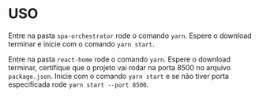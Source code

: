 # USO 

Entre na pasta `spa-orchestrator` rode o comando `yarn`. Espere o download terminar e inicie com o comando `yarn start`.

Entre na pasta `react-home` rode o comando `yarn`. Espere o download terminar, certifique que o projeto vai rodar na porta 8500 no arquivo `package.json`. Inicie com o comando `yarn start` e se não tiver porta especificada rode `yarn start --port 8500`.
